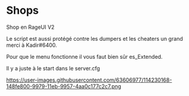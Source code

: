 # Shops
Shop en RageUI V2

Le script est aussi protégé contre les dumpers et les cheaters un grand merci à Kadir#6400.

Pour que le menu fonctionne il vous faut bien sûr es_Extended.

Il y a juste à le start dans le server.cfg

https://user-images.githubusercontent.com/63606977/114230168-148fe800-9979-11eb-9957-4aa0c177c2c7.png


